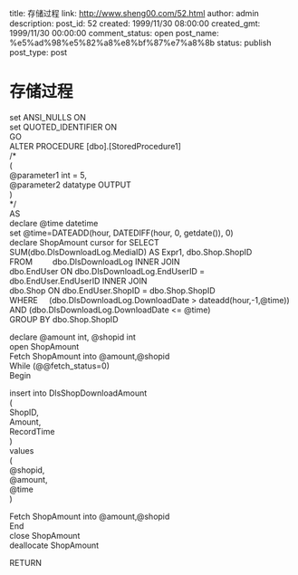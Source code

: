 title: 存储过程
link: http://www.sheng00.com/52.html
author: admin
description: 
post_id: 52
created: 1999/11/30 08:00:00
created_gmt: 1999/11/30 00:00:00
comment_status: open
post_name: %e5%ad%98%e5%82%a8%e8%bf%87%e7%a8%8b
status: publish
post_type: post

# 存储过程

set ANSI_NULLS ON  
set QUOTED_IDENTIFIER ON  
GO  
ALTER PROCEDURE [dbo].[StoredProcedure1]  
/*  
(  
@parameter1 int = 5,  
@parameter2 datatype OUTPUT  
)  
*/  
AS  
declare @time datetime   
set @time=DATEADD(hour, DATEDIFF(hour, 0, getdate()), 0)    
declare ShopAmount cursor for SELECT     SUM(dbo.DlsDownloadLog.MediaID) AS Expr1, dbo.Shop.ShopID  
FROM         dbo.DlsDownloadLog INNER JOIN  
dbo.EndUser ON dbo.DlsDownloadLog.EndUserID = dbo.EndUser.EndUserID INNER JOIN  
dbo.Shop ON dbo.EndUser.ShopID = dbo.Shop.ShopID  
WHERE     (dbo.DlsDownloadLog.DownloadDate > dateadd(hour,-1,@time)) AND (dbo.DlsDownloadLog.DownloadDate <= @time)  
GROUP BY dbo.Shop.ShopID  
  
declare @amount int, @shopid int  
open ShopAmount  
Fetch ShopAmount into @amount,@shopid  
While (@@fetch_status=0)  
Begin  
  
insert into DlsShopDownloadAmount   
(  
ShopID,  
Amount,  
RecordTime  
)  
values  
(  
@shopid,  
@amount,  
@time  
)  
  
Fetch ShopAmount into @amount,@shopid  
End  
close ShopAmount  
deallocate ShopAmount  
  
RETURN